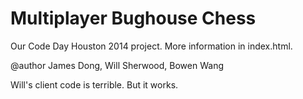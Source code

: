 Multiplayer Bughouse Chess
==========================

Our Code Day Houston 2014 project. More information in index.html.

@author James Dong, Will Sherwood, Bowen Wang

Will's client code is terrible. But it works.
